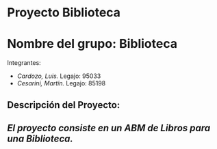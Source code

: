 # Proyecto Biblioteca


Nombre del grupo: **Biblioteca**
================================

Integrantes:  

* *Cardozo, Luis.* Legajo: 95033
* *Cesarini, Martín.* Legajo: 85198  

Descripción del Proyecto:
-------------------------
*El proyecto consiste en un ABM de Libros para una Biblioteca.*
---------------------------------------------------------------
